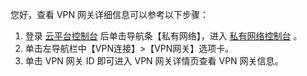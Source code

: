 您好，查看 VPN 网关详细信息可以参考以下步骤：

1. 登录 [云平台控制台](https://console.cloud.tencent.com/) 后单击导航条【私有网络】，进入 [私有网络控制台](https://console.cloud.tencent.com/vpc/vpc?rid=8) 。
2. 单击左导航栏中【VPN连接】>【VPN网关】选项卡。
3. 单击 VPN 网关 ID 即可进入 VPN 网关详情页查看 VPN 网关信息。